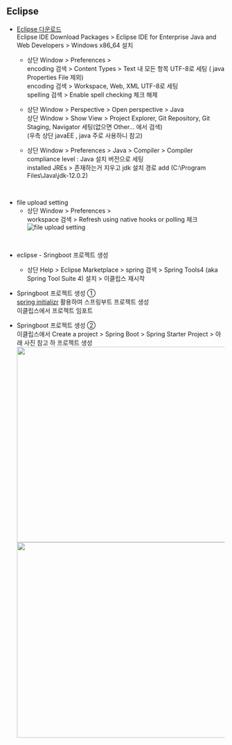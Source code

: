 ## Eclipse

- [Eclipse 다운로드](https://www.eclipse.org/downloads/)   
  Eclipse IDE Download Packages > Eclipse IDE for Enterprise Java and Web Developers > Windows x86_64 설치   

  - 상단 Window > Preferences >   
    encoding 검색 > Content Types > Text 내 모든 항목 UTF-8로 세팅 ( java Properties File 제외)	   
    encoding 검색 > Workspace, Web, XML  UTF-8로 세팅   
    spelling 검색 > Enable spell checking 체크 해제   


  - 상단 Window > Perspective > Open perspective > Java   
    상단 Window > Show View > Project Explorer, Git Repository, Git Staging, Navigator 세팅(없으면 Other... 에서 검색)   
    (우측 상단 javaEE , java 주로 사용하니 참고)

  - 상단 Window > Preferences > Java > 
    Compiler > Compiler compliance level : Java 설치 버전으로 세팅   
    installed JREs > 존재하는거 지우고 jdk 설치 경로 add (C:\Program Files\Java\jdk-12.0.2)   
<br>

- file upload setting   
  - 상단 Window > Preferences >   
    workspace 검색 > Refresh using native hooks or polling 체크   
    ![file upload setting](https://github.com/Son-Sumin/mine/assets/114986832/1d6a321a-56e0-4868-b133-0fe7349aa925)
<br>

- eclipse - Sringboot 프로젝트 생성   
  - 상단 Help > Eclipse Marketplace > spring 검색 > Spring Tools4 (aka Spring Tool Suite 4) 설치 > 이클립스 재시작   

- Springboot 프로젝트 생성 ①   
  [spring initializr](https://start.spring.io/) 활용하여 스프링부트 프로젝트 생성   
  이클립스에서 프로젝트 임포트   

- Springboot 프로젝트 생성 ②   
  이클립스에서 Create a project > Spring Boot > Spring Starter Project > 아래 사진 참고 하 프로젝트 생성  
  <img src="https://github.com/Son-Sumin/mine/assets/114986832/b0e4528e-603f-4641-8f24-679e5df38e55" width="600" height="450"/>   
  <img src="https://github.com/Son-Sumin/mine/assets/114986832/c501489e-0bac-4151-9026-b54a3ce0483f" width="600" height="450"/>  
